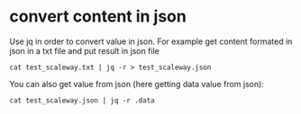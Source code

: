 # convert content in json

Use jq in order to convert value in json. 
For example get content formated in json in a txt file and put result in json file
```
cat test_scaleway.txt | jq -r > test_scaleway.json
```

You can also get value from json (here getting data value from json):
```
cat test_scaleway.json | jq -r .data 
```


